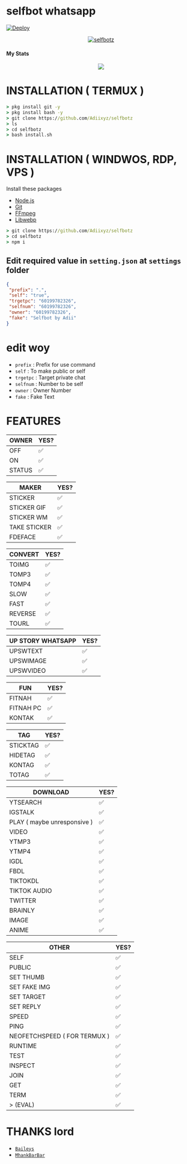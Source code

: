# selfbot whatsapp

[![Deploy](https://www.herokucdn.com/deploy/button.svg)](https://heroku.com/deploy?template=https://github.com/Adiixyz/selfbotz)

<p align="center">
<a href="#"><img title="selfbotz" 
src="https://img.shields.io/badge/Adiixyz-green?colorA=%23ff0000&colorB=%23017e40&style=for-the-badge"></a>
</p>

#### My Stats
<p align="center"><a href="https://github.com/Adiixyz"><img src="https://github-readme-stats.vercel.app/api?username=Adiixyz&show_icons=true&theme=radical"></a></p>

# INSTALLATION ( TERMUX )
```cmd
> pkg install git -y
> pkg install bash -y
> git clone https://github.com/Adiixyz/selfbotz
> ls
> cd selfbotz
> bash install.sh
```

# INSTALLATION ( WINDWOS, RDP, VPS )
Install these packages
* [Node.js](https://nodejs.org/en/)
* [Git](https://git-scm.com/downloads)
* [FFmpeg](https://github.com/BtbN/FFmpeg-Builds/releases/download/autobuild-2020-12-08-13-03/ffmpeg-n4.3.1-26-gca55240b8c-win64-gpl-4.3.zip)
* [Libwebp](https://developers.google.com/speed/webp/download)
```cmd
> git clone https://github.com/Adiixyz/selfbotz
> cd selfbotz
> npm i
```

## Edit required value in `setting.json` at `settings` folder
```json
{
 "prefix": ".",
 "self": "true",
 "trgetpc": "60199782326",
 "selfnum": "60199782326",
 "owner": "60199782326",
 "fake": "Selfbot by Adii"
}
```
# edit woy
* `prefix` : Prefix for use command
* `self` : To make public or self
* `trgetpc` : Target private chat
* `selfnum` : Number to be self
* `owner` : Owner Number
* `fake` : Fake Text

# FEATURES

| OWNER |YES?|
| ------------- | ------------- |
| OFF |✅|
| ON |✅|
| STATUS |✅|

| MAKER |YES?|
| ------------- | ------------- |
| STICKER |✅|
| STICKER GIF |✅|
| STICKER WM |✅|
| TAKE STICKER |✅|
| FDEFACE |✅|

| CONVERT |YES?|
| ------------- | ------------- |
| TOIMG |✅|
| TOMP3 |✅|
| TOMP4 |✅|
| SLOW |✅|
| FAST |✅|
| REVERSE |✅|
| TOURL |✅|

| UP STORY WHATSAPP |YES?|
| ------------- | ------------- |
| UPSWTEXT |✅|
| UPSWIMAGE |✅|
| UPSWVIDEO  |✅|

| FUN |YES?|
| ------------- | ------------- |
| FITNAH |✅|
| FITNAH PC |✅|
| KONTAK |✅|


| TAG |YES?|
| ------------- | ------------- |
| STICKTAG |✅|
| HIDETAG |✅|
| KONTAG |✅|
| TOTAG |✅|

| DOWNLOAD |YES?|
| ------------- | ------------- |
| YTSEARCH |✅|
| IGSTALK |✅|
| PLAY ( maybe unresponsive )|✅|
| VIDEO |✅|
| YTMP3 |✅|
| YTMP4 |✅|
| IGDL |✅|
| FBDL |✅|
| TIKTOKDL |✅|
| TIKTOK AUDIO |✅|
| TWITTER |✅|
| BRAINLY |✅|
| IMAGE |✅|
| ANIME |✅|

| OTHER |YES?|
| ------------- | ------------- |
| SELF |✅|
| PUBLIC |✅|
| SET THUMB |✅|
| SET FAKE IMG |✅|
| SET TARGET |✅|
| SET REPLY |✅|
| SPEED |✅|
| PING |✅|
| NEOFETCHSPEED ( FOR TERMUX )|✅|
| RUNTIME |✅|
| TEST |✅|
| INSPECT |✅|
| JOIN |✅|
| GET |✅|
| TERM |✅|
| > (EVAL) |✅|

# THANKS lord
* [`Baileys`](https://github.com/adiwajshing/Baileys)
* [`MhankBarBar`](https://github.com/Mhankbarbar)

